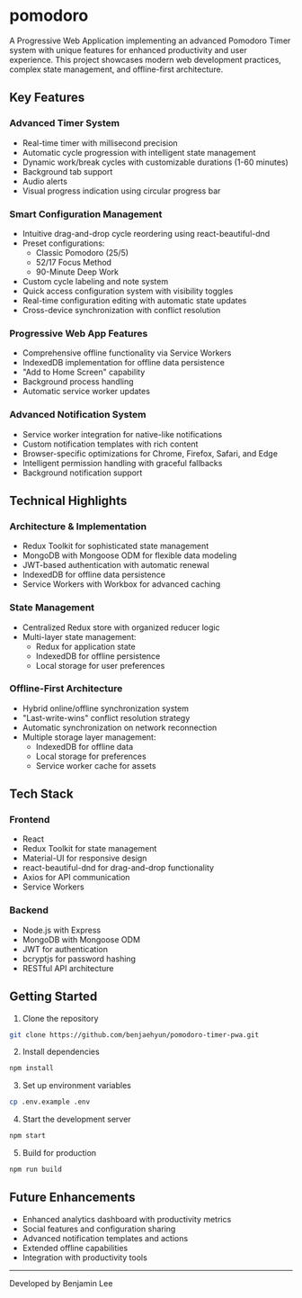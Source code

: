 # pomodoro

A Progressive Web Application implementing an advanced Pomodoro Timer system with unique features for enhanced productivity and user experience. This project showcases modern web development practices, complex state management, and offline-first architecture.

## Key Features

### Advanced Timer System
- Real-time timer with millisecond precision
- Automatic cycle progression with intelligent state management
- Dynamic work/break cycles with customizable durations (1-60 minutes)
- Background tab support 
- Audio alerts
- Visual progress indication using circular progress bar

### Smart Configuration Management
- Intuitive drag-and-drop cycle reordering using react-beautiful-dnd
- Preset configurations:
  - Classic Pomodoro (25/5)
  - 52/17 Focus Method
  - 90-Minute Deep Work
- Custom cycle labeling and note system
- Quick access configuration system with visibility toggles
- Real-time configuration editing with automatic state updates
- Cross-device synchronization with conflict resolution

### Progressive Web App Features
- Comprehensive offline functionality via Service Workers
- IndexedDB implementation for offline data persistence
- "Add to Home Screen" capability
- Background process handling
- Automatic service worker updates

### Advanced Notification System
- Service worker integration for native-like notifications
- Custom notification templates with rich content
- Browser-specific optimizations for Chrome, Firefox, Safari, and Edge
- Intelligent permission handling with graceful fallbacks
- Background notification support

## Technical Highlights


### Architecture & Implementation
- Redux Toolkit for sophisticated state management
- MongoDB with Mongoose ODM for flexible data modeling
- JWT-based authentication with automatic renewal
- IndexedDB for offline data persistence
- Service Workers with Workbox for advanced caching


### State Management
- Centralized Redux store with organized reducer logic
- Multi-layer state management:
  - Redux for application state
  - IndexedDB for offline persistence
  - Local storage for user preferences

### Offline-First Architecture
- Hybrid online/offline synchronization system
- "Last-write-wins" conflict resolution strategy
- Automatic synchronization on network reconnection
- Multiple storage layer management:
  - IndexedDB for offline data
  - Local storage for preferences
  - Service worker cache for assets

## Tech Stack

### Frontend
- React 
- Redux Toolkit for state management
- Material-UI for responsive design
- react-beautiful-dnd for drag-and-drop functionality
- Axios for API communication
- Service Workers

### Backend
- Node.js with Express
- MongoDB with Mongoose ODM
- JWT for authentication
- bcryptjs for password hashing
- RESTful API architecture


## Getting Started

1. Clone the repository
```bash
git clone https://github.com/benjaehyun/pomodoro-timer-pwa.git
```

2. Install dependencies
```bash
npm install
```

3. Set up environment variables
```bash
cp .env.example .env
```

4. Start the development server
```bash
npm start
```

5. Build for production
```bash
npm run build
```

## Future Enhancements
- Enhanced analytics dashboard with productivity metrics
- Social features and configuration sharing
- Advanced notification templates and actions
- Extended offline capabilities
- Integration with productivity tools



---

Developed by Benjamin Lee

